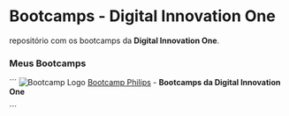 # Bootcamps - Digital Innovation One

repositório com os bootcamps da **Digital Innovation One**.

### Meus Bootcamps
´´´
![Bootcamp Logo](imagens/imagem-philips-fullstack-developer-you-are-you-diversidade.png "Logo") [Bootcamp Philips](https://github.com/artstar10/Dio/tree/master/philips)  - **Bootcamps da Digital Innovation One**

´´´
